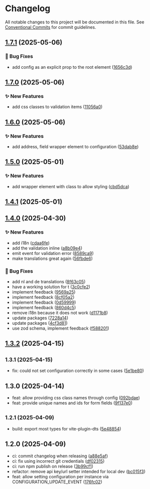 # Changelog

All notable changes to this project will be documented in this file. See
[Conventional Commits](https://conventionalcommits.org) for commit guidelines.

## [1.7.1](https://github.com/myparcelnl/address-widget/compare/v1.7.0...v1.7.1) (2025-05-06)

### :bug: Bug Fixes

- add config as an explicit prop to the root element ([1656c3d](https://github.com/myparcelnl/address-widget/commit/1656c3daa102419f1c11f0a11e1c112e3ccad37b))

## [1.7.0](https://github.com/myparcelnl/address-widget/compare/v1.6.0...v1.7.0) (2025-05-06)

### :sparkles: New Features

- add css classes to validation items ([11056a0](https://github.com/myparcelnl/address-widget/commit/11056a0ad6ad5d883a1256af55999cf2a74445dc))

## [1.6.0](https://github.com/myparcelnl/address-widget/compare/v1.5.0...v1.6.0) (2025-05-06)

### :sparkles: New Features

- add address, field wrapper element to configuration ([53dab8e](https://github.com/myparcelnl/address-widget/commit/53dab8e5a3acf3838d6fa7e9025a51afc6467ea5))

## [1.5.0](https://github.com/myparcelnl/address-widget/compare/v1.4.1...v1.5.0) (2025-05-01)

### :sparkles: New Features

- add wrapper element with class to allow styling ([cbd5dca](https://github.com/myparcelnl/address-widget/commit/cbd5dcacdaf3387e38b4e695997096ec27975853))

## [1.4.1](https://github.com/myparcelnl/address-widget/compare/v1.4.0...v1.4.1) (2025-05-01)

## [1.4.0](https://github.com/myparcelnl/address-widget/compare/v1.3.2...v1.4.0) (2025-04-30)

### :sparkles: New Features

- add i18n ([cdaa6fe](https://github.com/myparcelnl/address-widget/commit/cdaa6fe57ad351b75ac34d24003c59dc343126dc))
- add the validation inline ([a8b09e4](https://github.com/myparcelnl/address-widget/commit/a8b09e4c534527b25f0c683a7fd4277991dd8383))
- emit event for validation error ([8589ca9](https://github.com/myparcelnl/address-widget/commit/8589ca9b423734683a925d373e453d018db106f5))
- make translations great again ([56fbde6](https://github.com/myparcelnl/address-widget/commit/56fbde6ace732075c677538876f727f5f5fefba2))

### :bug: Bug Fixes

- add nl and de translations ([8f63c05](https://github.com/myparcelnl/address-widget/commit/8f63c05b6b82d54f2798f4ed0feaa1dd17e83c41))
- have a working solution for t ([3c0cfe2](https://github.com/myparcelnl/address-widget/commit/3c0cfe2e13ba69dbdf5bb04e93306e46d5328054))
- implement feedback ([9569a25](https://github.com/myparcelnl/address-widget/commit/9569a259ddb57500bd191094381d8cdaf00353f8))
- implement feedback ([8cf05a2](https://github.com/myparcelnl/address-widget/commit/8cf05a2a040fe68770e739d0b1bd4101f15ec2d3))
- implement feedback ([0d59999](https://github.com/myparcelnl/address-widget/commit/0d5999961cf098fa8a0b4562f0c8fa3fe4f063d0))
- implement feedback ([860d4c5](https://github.com/myparcelnl/address-widget/commit/860d4c53ed78133d1e8b7f6b718d88bea9f5babf))
- remove i18n because it does not work ([d1171b8](https://github.com/myparcelnl/address-widget/commit/d1171b8e720c61474a0a887cd0edf543b42d3839))
- update packages ([7228a14](https://github.com/myparcelnl/address-widget/commit/7228a14e5097c93aee8af5573bd22e0097194399))
- update packages ([4cf3d81](https://github.com/myparcelnl/address-widget/commit/4cf3d81dc0b900849860fb343ae6c924f7cca19b))
- use zod schema, implement feedback ([f588201](https://github.com/myparcelnl/address-widget/commit/f5882019d464ac22a5ec0f9f9cf73bd3f5674ae4))

## [1.3.2](https://github.com/myparcelnl/address-widget/compare/v1.3.1...v1.3.2) (2025-04-15)

## <small>1.3.1 (2025-04-15)</small>

- fix: could not set configuration correctly in some cases ([5e1be80](https://github.com/myparcelnl/address-widget/commit/5e1be80))

## 1.3.0 (2025-04-14)

- feat: allow providing css class names through config ([092bdae](https://github.com/myparcelnl/address-widget/commit/092bdae))
- feat: provide unique names and ids for form fields ([9f137e0](https://github.com/myparcelnl/address-widget/commit/9f137e0))

## <small>1.2.1 (2025-04-09)</small>

- build: export most types for vite-plugin-dts ([5e48854](https://github.com/myparcelnl/address-widget/commit/5e48854))

## 1.2.0 (2025-04-09)

- ci: commit changelog when releasing ([a88e5af](https://github.com/myparcelnl/address-widget/commit/a88e5af))
- ci: fix using incorrect git credentials ([df02315](https://github.com/myparcelnl/address-widget/commit/df02315))
- ci: run npm publish on release ([3b99cf1](https://github.com/myparcelnl/address-widget/commit/3b99cf1))
- refactor: remove api key/url setter intended for local dev ([bc015f3](https://github.com/myparcelnl/address-widget/commit/bc015f3))
- feat: allow setting configuration per instance via CONFIGURATION_UPDATE_EVENT ([176fc02](https://github.com/myparcelnl/address-widget/commit/176fc02))

